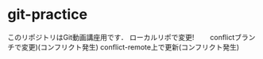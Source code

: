 # git-practice
このリポジトリはGit動画講座用です．
ローカルリポで変更!　　
conflictブランチで変更)(コンフリクト発生)
conflict-remote上で更新(コンフリクト発生)
